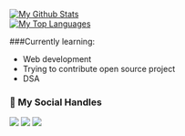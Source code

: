 <a href="https://github.com/Prit13"><img alt="My Github Stats" src="https://github-readme-stats.vercel.app/api?username=Prit13&show_icons=true&hide=stars&theme=tokyonight"></a><br>
<a href="https://github.com/Prit13"><img alt="My Top Languages" src="https://github-readme-stats.vercel.app/api/top-langs/?username=Prit13&layout=compact&theme=radical&card_width=250"></a><br>

###Currently learning:
- Web development
- Trying to contribute open source project
- DSA
### 💬 My Social Handles
<a href="https://github.com/Prit13"><img src = "https://img.shields.io/badge/GitHub-Prit-blue?style=for-the-badge&logo=github&logoColor=white"></a> <a href="https://www.linkedin.com/in/Prit-Yadav/"><img src = "https://img.shields.io/badge/LinkedIn-Prit-purple?style=for-the-badge&logo=LinkedIn&logoColor=white"></a> <a href="https://twitter.com/Prit13"><img src = "https://img.shields.io/badge/Twitter-Prit-purple?style=for-the-badge&logo=twitter&logoColor=white"></a>
